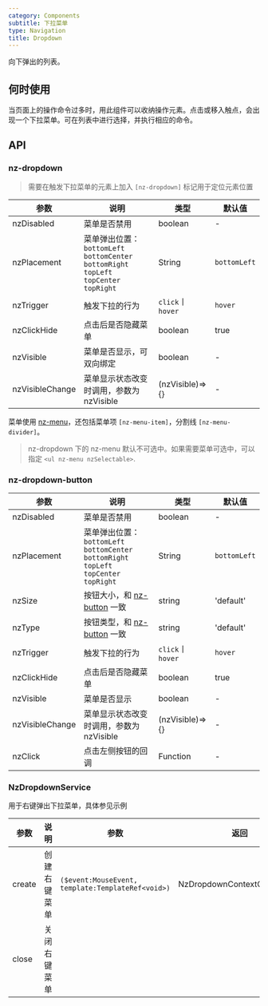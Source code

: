 ```yaml
---
category: Components
subtitle: 下拉菜单
type: Navigation
title: Dropdown
---
```


向下弹出的列表。

## 何时使用

当页面上的操作命令过多时，用此组件可以收纳操作元素。点击或移入触点，会出现一个下拉菜单。可在列表中进行选择，并执行相应的命令。

## API


### nz-dropdown

> 需要在触发下拉菜单的元素上加入 `[nz-dropdown]` 标记用于定位元素位置

| 参数 | 说明 | 类型 | 默认值 |
| --- | --- | --- | --- |
| nzDisabled | 菜单是否禁用 | boolean | - |
| nzPlacement | 菜单弹出位置：`bottomLeft` `bottomCenter` `bottomRight` `topLeft` `topCenter` `topRight` | String | `bottomLeft` |
| nzTrigger | 触发下拉的行为 | `click`丨`hover` | `hover` |
| nzClickHide | 点击后是否隐藏菜单 | boolean | true |
| nzVisible | 菜单是否显示，可双向绑定 | boolean | - |
| nzVisibleChange | 菜单显示状态改变时调用，参数为 nzVisible | (nzVisible)=>{} | - |

菜单使用 [nz-menu](/components/menu/zh)，还包括菜单项 `[nz-menu-item]`，分割线 `[nz-menu-divider]`。

> nz-dropdown 下的 nz-menu 默认不可选中。如果需要菜单可选中，可以指定 `<ul nz-menu nzSelectable>`.

### nz-dropdown-button

| 参数 | 说明 | 类型 | 默认值 |
| --- | --- | --- | --- |
| nzDisabled | 菜单是否禁用 | boolean | - |
| nzPlacement | 菜单弹出位置：`bottomLeft` `bottomCenter` `bottomRight` `topLeft` `topCenter` `topRight` | String | `bottomLeft` |
| nzSize | 按钮大小，和 [nz-button](/components/button/zh) 一致 | string | 'default' |
| nzType | 按钮类型，和 [nz-button](/components/button/zh) 一致 | string | 'default' |
| nzTrigger | 触发下拉的行为 | `click`丨`hover` | `hover` |
| nzClickHide | 点击后是否隐藏菜单 | boolean | true |
| nzVisible | 菜单是否显示 | boolean | - |
| nzVisibleChange | 菜单显示状态改变时调用，参数为 nzVisible | (nzVisible)=>{} | - |
| nzClick | 点击左侧按钮的回调 | Function | - |

### NzDropdownService

用于右键弹出下拉菜单，具体参见示例

| 参数 | 说明 | 参数 | 返回 |
| --- | --- | --- | --- |
| create | 创建右键菜单 | `($event:MouseEvent, template:TemplateRef<void>)` | NzDropdownContextComponent |
| close | 关闭右键菜单 | | |
